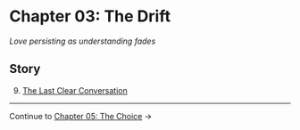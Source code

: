 # Chapter 03: The Drift

*Love persisting as understanding fades*

## Story

9. [The Last Clear Conversation](the-last-clear-conversation.md)

---

Continue to [Chapter 05: The Choice](../05-the-choice/index.md) →